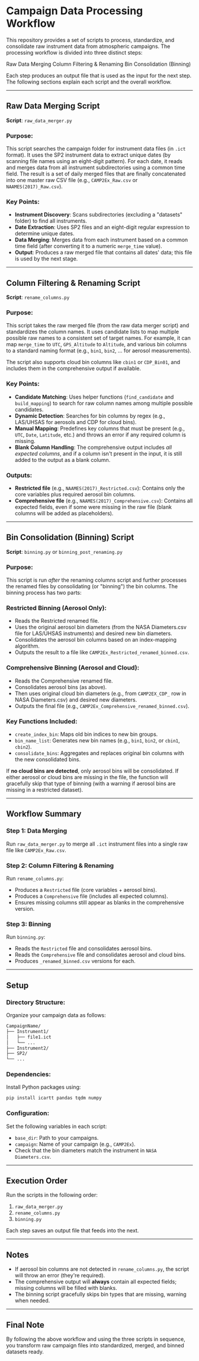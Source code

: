 # Campaign Data Processing Workflow 
This repository provides a set of scripts to process, standardize, and consolidate raw instrument data from atmospheric campaigns. The processing workflow is divided into three distinct steps:

Raw Data Merging
Column Filtering & Renaming
Bin Consolidation (Binning)

Each step produces an output file that is used as the input for the next step. The following sections explain each script and the overall workflow.

---

## Raw Data Merging Script 
**Script**: `raw_data_merger.py`

### Purpose:
This script searches the campaign folder for instrument data files (in `.ict` format). It uses the SP2 instrument data to extract unique dates (by scanning file names using an eight-digit pattern). For each date, it reads and merges data from all instrument subdirectories using a common time field. The result is a set of daily merged files that are finally concatenated into one master raw CSV file (e.g., `CAMP2Ex_Raw.csv` or `NAAMES(2017)_Raw.csv`).

### Key Points:
- **Instrument Discovery**: Scans subdirectories (excluding a "datasets" folder) to find all instruments.
- **Date Extraction**: Uses SP2 files and an eight-digit regular expression to determine unique dates.
- **Data Merging**: Merges data from each instrument based on a common time field (after converting it to a numeric `merge_time` value).
- **Output**: Produces a raw merged file that contains all dates' data; this file is used by the next stage.

---

## Column Filtering & Renaming Script
**Script**: `rename_columns.py`

### Purpose:
This script takes the raw merged file (from the raw data merger script) and standardizes the column names. It uses candidate lists to map multiple possible raw names to a consistent set of target names. For example, it can map `merge_time` to `UTC`, `GPS_Altitude` to `Altitude`, and various bin columns to a standard naming format (e.g., `bin1`, `bin2`, … for aerosol measurements).

The script also supports cloud bin columns like `cbin1` or `CDP_Bin01`, and includes them in the comprehensive output if available.

### Key Points:
- **Candidate Matching**: Uses helper functions (`find_candidate` and `build_mapping`) to search for raw column names among multiple possible candidates.
- **Dynamic Detection**: Searches for bin columns by regex (e.g., LAS/UHSAS for aerosols and CDP for cloud bins).
- **Manual Mapping**: Predefines key columns that must be present (e.g., `UTC`, `Date`, `Latitude`, etc.) and throws an error if any required column is missing.
- **Blank Column Handling**: The comprehensive output includes *all expected columns*, and if a column isn't present in the input, it is still added to the output as a blank column.

### Outputs:
- **Restricted file** (e.g., `NAAMES(2017)_Restricted.csv`): Contains only the core variables plus required aerosol bin columns.
- **Comprehensive file** (e.g., `NAAMES(2017)_Comprehensive.csv`): Contains all expected fields, even if some were missing in the raw file (blank columns will be added as placeholders).

---

## Bin Consolidation (Binning) Script
**Script**: `binning.py` or `binning_post_renaming.py`

### Purpose:
This script is run *after* the renaming columns script and further processes the renamed files by consolidating (or "binning") the bin columns. The binning process has two parts:

### Restricted Binning (Aerosol Only):
- Reads the Restricted renamed file.
- Uses the original aerosol bin diameters (from the NASA Diameters.csv file for LAS/UHSAS instruments) and desired new bin diameters.
- Consolidates the aerosol bin columns based on an index-mapping algorithm.
- Outputs the result to a file like `CAMP2Ex_Restricted_renamed_binned.csv`.

### Comprehensive Binning (Aerosol and Cloud):
- Reads the Comprehensive renamed file.
- Consolidates aerosol bins (as above).
- Then uses original cloud bin diameters (e.g., from `CAMP2EX_CDP_` row in NASA Diameters.csv) and desired new diameters.
- Outputs the final file (e.g., `CAMP2Ex_Comprehensive_renamed_binned.csv`).

### Key Functions Included:
- `create_index_bin`: Maps old bin indices to new bin groups.
- `bin_name_list`: Generates new bin names (e.g., `bin1`, `bin2`, or `cbin1`, `cbin2`).
- `consolidate_bins`: Aggregates and replaces original bin columns with the new consolidated bins.

If **no cloud bins are detected**, only aerosol bins will be consolidated. If either aerosol or cloud bins are missing in the file, the function will gracefully skip that type of binning (with a warning if aerosol bins are missing in a restricted dataset).

---

## Workflow Summary

### Step 1: Data Merging
Run `raw_data_merger.py` to merge all `.ict` instrument files into a single raw file like `CAMP2Ex_Raw.csv`.

### Step 2: Column Filtering & Renaming
Run `rename_columns.py`:
- Produces a `Restricted` file (core variables + aerosol bins).
- Produces a `Comprehensive` file (includes all expected columns).
- Ensures missing columns still appear as blanks in the comprehensive version.

### Step 3: Binning
Run `binning.py`:
- Reads the `Restricted` file and consolidates aerosol bins.
- Reads the `Comprehensive` file and consolidates aerosol and cloud bins.
- Produces `_renamed_binned.csv` versions for each.

---

## Setup

### Directory Structure:
Organize your campaign data as follows:

```bash
CampaignName/
├── Instrument1/
│   ├── file1.ict
│   └── ...
├── Instrument2/
├── SP2/
└── ...
```

### Dependencies:
Install Python packages using:
```bash
pip install icartt pandas tqdm numpy
```

### Configuration:
Set the following variables in each script:
- `base_dir`: Path to your campaigns.
- `campaign`: Name of your campaign (e.g., `CAMP2Ex`).
- Check that the bin diameters match the instrument in `NASA Diameters.csv`.

---

## Execution Order
Run the scripts in the following order:
1. `raw_data_merger.py`
2. `rename_columns.py`
3. `binning.py`

Each step saves an output file that feeds into the next.

---

## Notes
- If aerosol bin columns are not detected in `rename_columns.py`, the script will throw an error (they're required).
- The comprehensive output will **always** contain all expected fields; missing columns will be filled with blanks.
- The binning script gracefully skips bin types that are missing, warning when needed.

---

## Final Note
By following the above workflow and using the three scripts in sequence, you transform raw campaign files into standardized, merged, and binned datasets ready.
